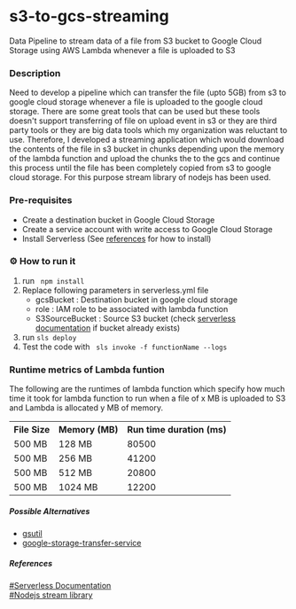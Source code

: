 # s3-to-gcs-streaming
Data Pipeline to stream data of a file from S3 bucket to Google Cloud Storage using AWS Lambda whenever a file is uploaded to S3

### Description
Need to develop a pipeline which can transfer the file (upto 5GB) from s3 to google cloud storage whenever a file is uploaded to the google cloud storage. There are some great tools that can be used but these tools doesn't support transferring of file on upload event in s3 or they are third party tools or they are big data tools which my organization was reluctant to use. Therefore, I developed a streaming application which would download the contents of the file in s3 bucket in chunks depending upon the memory of the lambda function and upload the chunks the to the gcs and continue this process until the file has been completely copied from s3 to google cloud storage. For this purpose stream library of nodejs has been used.


### Pre-requisites
* Create a destination bucket in Google Cloud Storage
* Create a service account with write access to Google Cloud Storage
* Install Serverless (See [references](#References) for how to install)


### ⚙ How to run it
1.  run <code> npm install </code>
2. Replace following parameters in serverless.yml file 
    * gcsBucket : Destination bucket in google cloud storage
    * role : IAM role to be associated with lambda function
    * S3SourceBucket : Source S3 bucket (check [serverless documentation]("https://www.serverless.com/framework/docs/providers/aws/events/s3/") if bucket already exists)</li>
3. run <code>sls deploy</code>
4. Test the code with <code> sls invoke -f functionName --logs </code>


### Runtime metrics of Lambda funtion
The following are the runtimes of lambda function which specify how much time it took for lambda function to run when a file of x MB is uploaded to S3 and Lambda is allocated y MB of memory.  
<table>
    <tr>
        <th> File Size </th>
        <th> Memory (MB) </th>
        <th> Run time duration (ms)</th>
    </tr>
    <tr>
        <td>500 MB</td>
        <td>128 MB</td>
        <td>80500</td>
    </tr>
    <tr>
        <td>500 MB</td>
        <td>256 MB</td>
        <td>41200</td>
    </tr>
    <tr>
        <td>500 MB</td>
        <td>512 MB</td>
        <td>20800</td>
    </tr>
    <tr>
        <td>500 MB</td>
        <td>1024 MB</td>
        <td>12200</td>
    </tr>
</table>


##### Possible Alternatives
* [gsutil](https://cloud.google.com/storage/docs/gsutil)
* [google-storage-transfer-service](https://cloud.google.com/storage-transfer-service)


##### References
[#Serverless Documentation](https://www.serverless.com/framework/docs/)  
[#Nodejs stream library](https://nodejs.org/api/stream.html)